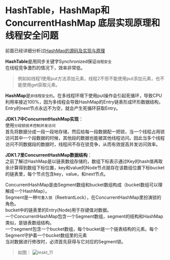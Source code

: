 # HashTable，HashMap和ConcurrentHashMap 底层实现原理和线程安全问题

前面已经详细分析过[HashMap的源码及实现与原理](https://github.com/AlexLeonCN/QuestionBank/blob/main/Java基础/HashMap的源码，实现原理和底层实现是怎样的%3F.md)

**HashTable**是用同步关键字Synchronized保证`线程安全`</br>
在线程竞争激烈的情况下，效率非常低。</br>
>例如如线程1使用put方法添加元素，线程2不但不能使用put添加元素，也不能使用get获取元素。

**HashMap**是`非线程安全的`。在多线程环境下使用put操作会引起死循环，导致CPU利用率接近100%，因为多线程会导致HashMap的Entry链表形成环形数据结构，Entry的next节点永远不为空，就会产生死循环获取Entry。

**JDK1.7中ConcurrentHashMap实现**：</br>
使用`分段锁技术控制并发访问`</br>
首先将数据分成一段一段地存储，然后给每一段数据配一把锁，当一个线程占用锁访问其中一个段数据的时候，其他段的数据也能被其他线程访问。因此当多个线程访问不同数据段的数据时，线程间不存在锁竞争，从而有效提高并发访问效率。

**JDK1.7里ConcurrentHashMap数据结构**：</br>
之前了解过HashMap是以链表数组存储的，数组下标表示通过Key的hash值再取余计算得到数组下标位置，key和value的Node节点就存在该数组位置下标bucket的链表里，每个节点包含key，value，和next节点。

ConcurrentHashMap是由Segment数组和bucket数组构成（bucket数组可以理解成一个HashMap）。<br/>
Segment是一种`可重入锁`（ReetrantLock），在ConcurrentHashMap里扮演锁的角色。</br>
bucket中的链表里的Entry(Node)用于存键值对数据。<br/>
一个ConcurrentHashMap包含一个Segment数组，segment的结构和HashMap类似，是链表数组结构。<br/>
一个segment包含一个bucket数组，每个bucket是一个链表结构的元素。每个Segment守护着一个bucket数组里的元素<br/>
当对数据进行修改时，必须首先获得与它对应的Segment锁。

>如图：
>![mskt_11](https://alexleon.oss-cn-shanghai.aliyuncs.com/markdown-pic/%E9%9D%A2%E8%AF%95%E8%80%83%E9%A2%98/mskt_11.png)